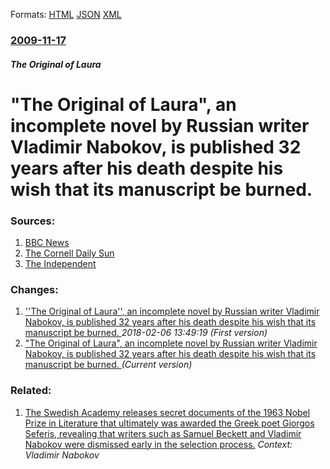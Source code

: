 
Formats: [HTML](/news/2009/11/17/the-original-of-laura-an-incomplete-novel-by-russian-writer-vladimir-nabokov-is-published-32-years-after-his-death-despite-his-wish-tha.html)  [JSON](/news/2009/11/17/the-original-of-laura-an-incomplete-novel-by-russian-writer-vladimir-nabokov-is-published-32-years-after-his-death-despite-his-wish-tha.json)  [XML](/news/2009/11/17/the-original-of-laura-an-incomplete-novel-by-russian-writer-vladimir-nabokov-is-published-32-years-after-his-death-despite-his-wish-tha.xml)  

### [2009-11-17](/news/2009/11/17/index.md)

##### The Original of Laura
#  "The Original of Laura", an incomplete novel by Russian writer Vladimir Nabokov, is published 32 years after his death despite his wish that its manuscript be burned. 




### Sources:

1. [BBC News](http://news.bbc.co.uk/2/hi/europe/8362581.stm)
2. [The Cornell Daily Sun](http://www.cornellsun.com/section/news/content/2009/11/16/cornell-store-sells-nabokov%E2%80%99s-draft-prior-global-release)
3. [The Independent](https://www.independent.co.uk/arts-entertainment/books/news/nabokovrsquos-laura-manuscript-up-for-auction-1821468.html)

### Changes:

1. [ ''The Original of Laura'', an incomplete novel by Russian writer Vladimir Nabokov, is published 32 years after his death despite his wish that its manuscript be burned. ](/news/2009/11/17/the-original-of-laura-an-incomplete-novel-by-russian-writer-vladimir-nabokov-is-published-32-years-after-his-death-despite-his-wish-t.md) _2018-02-06 13:49:19 (First version)_
1. [ "The Original of Laura", an incomplete novel by Russian writer Vladimir Nabokov, is published 32 years after his death despite his wish that its manuscript be burned. ](/news/2009/11/17/the-original-of-laura-an-incomplete-novel-by-russian-writer-vladimir-nabokov-is-published-32-years-after-his-death-despite-his-wish-tha.md) _(Current version)_

### Related:

1. [The Swedish Academy releases secret documents of the 1963 Nobel Prize in Literature that ultimately was awarded the Greek poet Giorgos Seferis, revealing that writers such as Samuel Beckett and Vladimir Nabokov were dismissed early in the selection process.](/news/2014/01/2/the-swedish-academy-releases-secret-documents-of-the-1963-nobel-prize-in-literature-that-ultimately-was-awarded-the-greek-poet-giorgos-sefer.md) _Context: Vladimir Nabokov_
